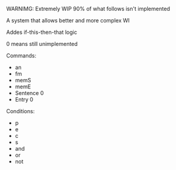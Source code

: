 WARNIMG: Extremely WIP 90% of what follows isn't implemented

A system that allows better and more complex WI

Addes if-this-then-that logic

0 means still unimplemented

Commands:
- an
- fm
- memS
- memE
- Sentence 0
- Entry 0

Conditions:
- p
- e
- c
- s
- and
- or
- not